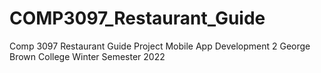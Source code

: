 # COMP3097_Restaurant_Guide
Comp 3097 Restaurant Guide Project Mobile App Development 2 George Brown College Winter Semester 2022
